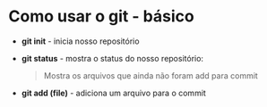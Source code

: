 # Como usar o git - básico

* **git init** - inicia nosso repositório
* **git status** - mostra o status do nosso repositório:

    >Mostra os arquivos que ainda não foram add para commit
* **git add (file)** - adiciona um arquivo para o commit